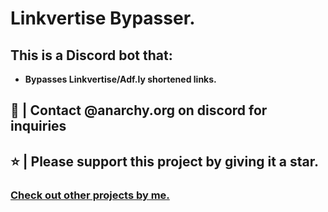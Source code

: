 # Linkvertise Bypasser.

## **This is a Discord bot that:**
- __Bypasses Linkvertise/Adf.ly shortened links.__

## 👥 | Contact @anarchy.org on discord for inquiries

## ⭐ | Please support this project by giving it a star.

### [Check out other projects by me.](https://github.com/whoisvax/)

